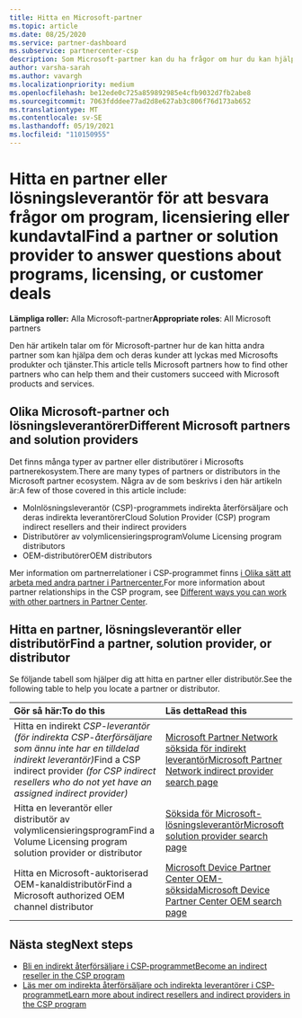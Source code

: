 ```yaml
---
title: Hitta en Microsoft-partner
ms.topic: article
ms.date: 08/25/2020
ms.service: partner-dashboard
ms.subservice: partnercenter-csp
description: Som Microsoft-partner kan du ha frågor om hur du kan hjälpa dina kunder eller specifika program. Hitta andra partner som kan hjälpa dig.
author: varsha-sarah
ms.author: vavargh
ms.localizationpriority: medium
ms.openlocfilehash: be12ede0c725a859892985e4cfb9032d7fb2abe8
ms.sourcegitcommit: 7063fdddee77ad2d8e627ab3c806f76d173ab652
ms.translationtype: MT
ms.contentlocale: sv-SE
ms.lasthandoff: 05/19/2021
ms.locfileid: "110150955"
---
```

# <a name="find-a-partner-or-solution-provider-to-answer-questions-about-programs-licensing-or-customer-deals"></a><span data-ttu-id="5fa72-104">Hitta en partner eller lösningsleverantör för att besvara frågor om program, licensiering eller kundavtal</span><span class="sxs-lookup"><span data-stu-id="5fa72-104">Find a partner or solution provider to answer questions about programs, licensing, or customer deals</span></span> 

<span data-ttu-id="5fa72-105">**Lämpliga roller:** Alla Microsoft-partner</span><span class="sxs-lookup"><span data-stu-id="5fa72-105">**Appropriate roles**: All Microsoft partners</span></span>

<span data-ttu-id="5fa72-106">Den här artikeln talar om för Microsoft-partner hur de kan hitta andra partner som kan hjälpa dem och deras kunder att lyckas med Microsofts produkter och tjänster.</span><span class="sxs-lookup"><span data-stu-id="5fa72-106">This article tells Microsoft partners how to find other partners who can help them and their customers succeed with Microsoft products and services.</span></span>

## <a name="different-microsoft-partners-and-solution-providers"></a><span data-ttu-id="5fa72-107">Olika Microsoft-partner och lösningsleverantörer</span><span class="sxs-lookup"><span data-stu-id="5fa72-107">Different Microsoft partners and solution providers</span></span>

<span data-ttu-id="5fa72-108">Det finns många typer av partner eller distributörer i Microsofts partnerekosystem.</span><span class="sxs-lookup"><span data-stu-id="5fa72-108">There are many types of partners or distributors in the Microsoft partner ecosystem.</span></span> <span data-ttu-id="5fa72-109">Några av de som beskrivs i den här artikeln är:</span><span class="sxs-lookup"><span data-stu-id="5fa72-109">A few of those covered in this article include:</span></span>

- <span data-ttu-id="5fa72-110">Molnlösningsleverantör (CSP)-programmets indirekta återförsäljare och deras indirekta leverantörer</span><span class="sxs-lookup"><span data-stu-id="5fa72-110">Cloud Solution Provider (CSP) program indirect resellers and their indirect providers</span></span>
- <span data-ttu-id="5fa72-111">Distributörer av volymlicensieringsprogram</span><span class="sxs-lookup"><span data-stu-id="5fa72-111">Volume Licensing program distributors</span></span>
- <span data-ttu-id="5fa72-112">OEM-distributörer</span><span class="sxs-lookup"><span data-stu-id="5fa72-112">OEM distributors</span></span>

<span data-ttu-id="5fa72-113">Mer information om partnerrelationer i CSP-programmet finns [i Olika sätt att arbeta med andra partner i Partnercenter.](work-with-other-partners.md)</span><span class="sxs-lookup"><span data-stu-id="5fa72-113">For more information about partner relationships in the CSP program, see [Different ways you can work with other partners in Partner Center](work-with-other-partners.md).</span></span>

## <a name="find-a-partner-solution-provider-or-distributor"></a><span data-ttu-id="5fa72-114">Hitta en partner, lösningsleverantör eller distributör</span><span class="sxs-lookup"><span data-stu-id="5fa72-114">Find a partner, solution provider, or distributor</span></span>

<span data-ttu-id="5fa72-115">Se följande tabell som hjälper dig att hitta en partner eller distributör.</span><span class="sxs-lookup"><span data-stu-id="5fa72-115">See the following table to help you locate a partner or distributor.</span></span>

|<span data-ttu-id="5fa72-116">Gör så här:</span><span class="sxs-lookup"><span data-stu-id="5fa72-116">To do this</span></span>  | <span data-ttu-id="5fa72-117">Läs detta</span><span class="sxs-lookup"><span data-stu-id="5fa72-117">Read this</span></span>  |
|:------------------|:--------------- |
|<span data-ttu-id="5fa72-118">Hitta en indirekt *CSP-leverantör (för indirekta CSP-återförsäljare som ännu inte har en tilldelad indirekt leverantör)*</span><span class="sxs-lookup"><span data-stu-id="5fa72-118">Find a CSP indirect provider *(for CSP indirect resellers who do not yet have an assigned indirect provider)*</span></span> | [<span data-ttu-id="5fa72-119">Microsoft Partner Network söksida för indirekt leverantör</span><span class="sxs-lookup"><span data-stu-id="5fa72-119">Microsoft Partner Network indirect provider search page</span></span>](https://partner.microsoft.com/membership/cloud-solution-provider/find-a-provider)  |
|<span data-ttu-id="5fa72-120">Hitta en leverantör eller distributör av volymlicensieringsprogram</span><span class="sxs-lookup"><span data-stu-id="5fa72-120">Find a Volume Licensing program solution provider or distributor</span></span>  | [<span data-ttu-id="5fa72-121">Söksida för Microsoft-lösningsleverantör</span><span class="sxs-lookup"><span data-stu-id="5fa72-121">Microsoft solution provider search page</span></span>](https://www.microsoft.com/solution-providers/home)  |
|<span data-ttu-id="5fa72-122">Hitta en Microsoft-auktoriserad OEM-kanaldistributör</span><span class="sxs-lookup"><span data-stu-id="5fa72-122">Find a Microsoft authorized OEM channel distributor</span></span>  | [<span data-ttu-id="5fa72-123">Microsoft Device Partner Center OEM-söksida</span><span class="sxs-lookup"><span data-stu-id="5fa72-123">Microsoft Device Partner Center OEM search page</span></span>](https://devicepartner.microsoft.com/connect/distributor)  |

## <a name="next-steps"></a><span data-ttu-id="5fa72-124">Nästa steg</span><span class="sxs-lookup"><span data-stu-id="5fa72-124">Next steps</span></span>

- [<span data-ttu-id="5fa72-125">Bli en indirekt återförsäljare i CSP-programmet</span><span class="sxs-lookup"><span data-stu-id="5fa72-125">Become an indirect reseller in the CSP program</span></span>](https://partner.microsoft.com/licensing)
- [<span data-ttu-id="5fa72-126">Läs mer om indirekta återförsäljare och indirekta leverantörer i CSP-programmet</span><span class="sxs-lookup"><span data-stu-id="5fa72-126">Learn more about indirect resellers and indirect providers in the CSP program</span></span>](work-with-other-partners.md)